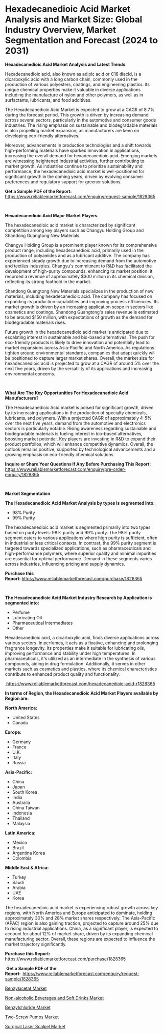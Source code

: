 <p><h1>Hexadecanedioic Acid Market Analysis and Market Size: Global Industry Overview, Market Segmentation and Forecast (2024 to 2031)</h1></p><p><strong>Hexadecanedioic Acid Market Analysis and Latest Trends</strong></p>
<p><p>Hexadecanedioic acid, also known as adipic acid or C16 diacid, is a dicarboxylic acid with a long carbon chain, commonly used in the production of various polyesters, coatings, and engineering plastics. Its unique chemical properties make it valuable in diverse applications including the manufacture of nylon and other polymers, as well as in surfactants, lubricants, and food additives.</p><p>The Hexadecanedioic Acid Market is expected to grow at a CAGR of 8.7% during the forecast period. This growth is driven by increasing demand across several sectors, particularly in the automotive and consumer goods industries. The rising emphasis on sustainable and biodegradable materials is also propelling market expansion, as manufacturers are keen on developing eco-friendly alternatives. </p><p>Moreover, advancements in production technologies and a shift towards high-performing materials have sparked innovation in applications, increasing the overall demand for hexadecanedioic acid. Emerging markets are witnessing heightened industrial activities, further contributing to market growth. As industries continue to prioritize sustainability and performance, the hexadecanedioic acid market is well-positioned for significant growth in the coming years, driven by evolving consumer preferences and regulatory support for greener solutions.</p></p>
<p><strong>Get a Sample PDF of the Report:&nbsp;</strong> <a href="https://www.reliablemarketforecast.com/enquiry/request-sample/1828365?utm_campaign=1141&utm_medium=2&utm_source=Github&utm_content=ia&utm_term=10112024&utm_id=hexadecanedioic-acid">https://www.reliablemarketforecast.com/enquiry/request-sample/1828365</a></p>
<p>&nbsp;</p>
<p><strong>Hexadecanedioic Acid Major Market Players</strong></p>
<p><p>The hexadecanedioic acid market is characterized by significant competition among key players such as Changyu Holding Group and Shandong Guangtong New Materials. </p><p>Changyu Holding Group is a prominent player known for its comprehensive product range, including hexadecanedioic acid, primarily used in the production of polyamides and as a lubricant additive. The company has experienced steady growth due to increasing demand from the automotive and textiles industries. Changyu's commitment to R&D has facilitated the development of high-purity compounds, enhancing its market position. It recorded a revenue of approximately $300 million in its chemical division, reflecting its strong foothold in the market.</p><p>Shandong Guangtong New Materials specializes in the production of new materials, including hexadecanedioic acid. The company has focused on expanding its production capabilities and improving process efficiencies. Its market growth is driven by an increasing application scope in sectors like cosmetics and coatings. Shandong Guangtong's sales revenue is estimated to be around $150 million, with expectations of growth as the demand for biodegradable materials rises.</p><p>Future growth in the hexadecanedioic acid market is anticipated due to escalating interest in sustainable and bio-based alternatives. The push for eco-friendly products is likely to drive innovation and potentially lead to market expansions across Asia-Pacific and North America. As regulations tighten around environmental standards, companies that adapt quickly will be positioned to capture larger market shares. Overall, the market size for hexadecanedioic acid is projected to grow at a CAGR of around 5% over the next five years, driven by the versatility of its applications and increasing environmental concerns.</p></p>
<p>&nbsp;</p>
<p><strong>What Are The Key Opportunities For Hexadecanedioic Acid Manufacturers?</strong></p>
<p><p>The Hexadecanedioic Acid market is poised for significant growth, driven by its increasing applications in the production of specialty chemicals, lubricants, and polymers. With a projected CAGR of approximately 4-5% over the next five years, demand from the automotive and electronics sectors is particularly notable. Rising awareness regarding sustainable and biodegradable materials is fueling interest in bio-based alternatives, boosting market potential. Key players are investing in R&D to expand their product portfolios, which will enhance competitive dynamics. Overall, the outlook remains positive, supported by technological advancements and a growing emphasis on eco-friendly chemical solutions.</p></p>
<p><strong>Inquire or Share Your Questions If Any Before Purchasing This Report:</strong> <a href="https://www.reliablemarketforecast.com/enquiry/pre-order-enquiry/1828365?utm_campaign=1141&utm_medium=2&utm_source=Github&utm_content=ia&utm_term=10112024&utm_id=hexadecanedioic-acid">https://www.reliablemarketforecast.com/enquiry/pre-order-enquiry/1828365</a></p>
<p>&nbsp;</p>
<p><strong>Market Segmentation</strong></p>
<p><strong>The Hexadecanedioic Acid Market Analysis by types is segmented into:</strong></p>
<p><ul><li>98% Purity</li><li>99% Purity</li></ul></p>
<p><p>The hexadecanedioic acid market is segmented primarily into two types based on purity levels: 98% purity and 99% purity. The 98% purity segment caters to various applications where high purity is sufficient, often in industrial or less critical contexts. In contrast, the 99% purity segment is targeted towards specialized applications, such as pharmaceuticals and high-performance polymers, where superior quality and minimal impurities are essential for optimal performance. Demand in these segments varies across industries, influencing pricing and supply dynamics.</p></p>
<p><strong>Purchase this Report:&nbsp;</strong><a href="https://www.reliablemarketforecast.com/purchase/1828365?utm_campaign=1141&utm_medium=2&utm_source=Github&utm_content=ia&utm_term=10112024&utm_id=hexadecanedioic-acid">https://www.reliablemarketforecast.com/purchase/1828365</a></p>
<p>&nbsp;</p>
<p><strong>The Hexadecanedioic Acid Market Industry Research by Application is segmented into:</strong></p>
<p><ul><li>Perfume</li><li>Lubricating Oil</li><li>Pharmaceutical Intermediates</li><li>Other</li></ul></p>
<p><p>Hexadecanedioic acid, a dicarboxylic acid, finds diverse applications across various sectors. In perfumes, it acts as a fixative, enhancing and prolonging fragrance longevity. Its properties make it suitable for lubricating oils, improving performance and stability under high temperatures. In pharmaceuticals, it's utilized as an intermediate in the synthesis of various compounds, aiding in drug formulation. Additionally, it serves in other markets such as cosmetics and plastics, where its chemical characteristics contribute to enhanced product quality and functionality.</p></p>
<p><a href="https://www.reliablemarketforecast.com/hexadecanedioic-acid-r1828365?utm_campaign=1141&utm_medium=2&utm_source=Github&utm_content=ia&utm_term=10112024&utm_id=hexadecanedioic-acid">&nbsp;https://www.reliablemarketforecast.com/hexadecanedioic-acid-r1828365</a></p>
<p><strong>In terms of Region, the Hexadecanedioic Acid Market Players available by Region are:</strong></p>
<p>
    <p> <strong> North America: </strong>
        <ul>
            <li>United States</li>
            <li>Canada</li>
        </ul>
        </p> 
    <p> <strong> Europe: </strong>
        <ul>
            <li>Germany</li>
            <li>France</li>
            <li>U.K.</li>
            <li>Italy</li>
            <li>Russia</li>
        </ul>
        </p> 
    <p> <strong> Asia-Pacific: </strong>
        <ul>
            <li>China</li>
            <li>Japan</li>
            <li>South Korea</li>
            <li>India</li>
            <li>Australia</li>
            <li>China Taiwan</li>
            <li>Indonesia</li>
            <li>Thailand</li>
            <li>Malaysia</li>
        </ul>
        </p> 
    <p> <strong> Latin America: </strong>
        <ul>
            <li>Mexico</li>
            <li>Brazil</li>
            <li>Argentina Korea</li>
            <li>Colombia</li>
        </ul>
        </p> 
    <p> <strong> Middle East & Africa: </strong>
        <ul>
            <li>Turkey</li>
            <li>Saudi</li>
            <li>Arabia</li>
            <li>UAE</li>
            <li>Korea</li>
        </ul>
    </p>
    </p>
<p><p>The hexadecanedioic acid market is experiencing robust growth across key regions, with North America and Europe anticipated to dominate, holding approximately 30% and 28% market shares respectively. The Asia-Pacific (APAC) region is also gaining traction, projected to capture around 25% due to rising industrial applications. China, as a significant player, is expected to account for about 12% of market share, driven by its expanding chemical manufacturing sector. Overall, these regions are expected to influence the market trajectory significantly.</p></p>
<p><strong>Purchase this Report: </strong><a href="https://www.reliablemarketforecast.com/purchase/1828365?utm_campaign=1141&utm_medium=2&utm_source=Github&utm_content=ia&utm_term=10112024&utm_id=hexadecanedioic-acid">https://www.reliablemarketforecast.com/purchase/1828365</a></p>
<p>&nbsp;<strong>Get a Sample PDF of the Report:&nbsp;&nbsp;</strong><a href="https://www.reliablemarketforecast.com/enquiry/request-sample/1828365?utm_campaign=1141&utm_medium=2&utm_source=Github&utm_content=ia&utm_term=10112024&utm_id=hexadecanedioic-acid">https://www.reliablemarketforecast.com/enquiry/request-sample/1828365</a></p>
<p><strong></strong></p>
<p><p><a href="https://github.com/siennagx1ahafter/Market-Research-Report-List-1/blob/main/benzylacetat-market.md?utm_campaign=1141&utm_medium=2&utm_source=Github&utm_content=ia&utm_term=10112024&utm_id=hexadecanedioic-acid">Benzylacetat Market</a></p><p><a href="https://www.linkedin.com/pulse/non-alcoholic-beverages-soft-drinks-market-size-share-trends-hrzme?utm_campaign=1141&utm_medium=2&utm_source=Github&utm_content=ia&utm_term=10112024&utm_id=hexadecanedioic-acid">Non-alcoholic Beverages and Soft Drinks Market</a></p><p><a href="https://github.com/cairotmbrowne3cq/Market-Research-Report-List-1/blob/main/benzylchloride-market.md?utm_campaign=1141&utm_medium=2&utm_source=Github&utm_content=ia&utm_term=10112024&utm_id=hexadecanedioic-acid">Benzylchloride Market</a></p><p><a href="https://www.linkedin.com/pulse/two-screw-pumps-value-chain-analysis-from-raw-materials-end-user-ngbze?utm_campaign=1141&utm_medium=2&utm_source=Github&utm_content=ia&utm_term=10112024&utm_id=hexadecanedioic-acid">Two-Screw Pumps Market</a></p><p><a href="https://issuu.com/reportprime-2/docs/surgical-laser-scalpel-market-size-_90515b94207142?utm_campaign=1141&utm_medium=2&utm_source=Github&utm_content=ia&utm_term=10112024&utm_id=hexadecanedioic-acid">Surgical Laser Scalpel Market</a></p></p>
